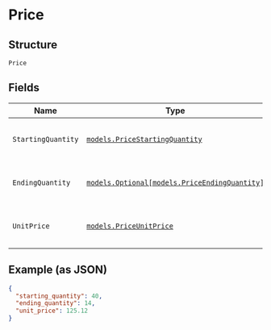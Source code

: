 
# Price

## Structure

`Price`

## Fields

| Name | Type | Tags | Description |
|  --- | --- | --- | --- |
| `StartingQuantity` | [`models.PriceStartingQuantity`](../../doc/models/containers/price-starting-quantity.md) | Required | This is a container for one-of cases. |
| `EndingQuantity` | [`models.Optional[models.PriceEndingQuantity]`](../../doc/models/containers/price-ending-quantity.md) | Optional | This is a container for one-of cases. |
| `UnitPrice` | [`models.PriceUnitPrice`](../../doc/models/containers/price-unit-price.md) | Required | This is a container for one-of cases. |

## Example (as JSON)

```json
{
  "starting_quantity": 40,
  "ending_quantity": 14,
  "unit_price": 125.12
}
```

